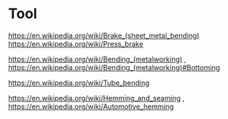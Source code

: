 # Tool
https://en.wikipedia.org/wiki/Brake_(sheet_metal_bending) https://en.wikipedia.org/wiki/Press_brake

https://en.wikipedia.org/wiki/Bending_(metalworking) , https://en.wikipedia.org/wiki/Bending_(metalworking)#Bottoming

https://en.wikipedia.org/wiki/Tube_bending

https://en.wikipedia.org/wiki/Hemming_and_seaming , https://en.wikipedia.org/wiki/Automotive_hemming
